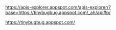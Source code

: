https://apis-explorer.appspot.com/apis-explorer/?base=https://tinybugbug.appspot.com/_ah/api#p/

https://tinybugbug.appspot.com/
